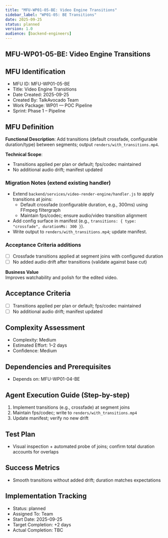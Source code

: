 ```yaml
---
title: "MFU-WP01-05-BE: Video Engine Transitions"
sidebar_label: "WP01-05: BE Transitions"
date: 2025-09-25
status: planned
version: 1.0
audience: [backend-engineers]
---
```


## MFU-WP01-05-BE: Video Engine Transitions

## MFU Identification

- MFU ID: MFU-WP01-05-BE
- Title: Video Engine Transitions
- Date Created: 2025-09-25
- Created By: TalkAvocado Team
- Work Package: WP01 — POC Pipeline
- Sprint: Phase 1 – Pipeline

## MFU Definition

**Functional Description**:
Add transitions (default crossfade, configurable duration/type) between segments; output `renders/with_transitions.mp4`.

**Technical Scope**:

- Transitions applied per plan or default; fps/codec maintained
- No additional audio drift; manifest updated

### Migration Notes (extend existing handler)

- Extend `backend/services/video-render-engine/handler.js` to apply transitions at joins:
  - Default crossfade (configurable duration, e.g., 300ms) using FFmpeg filtergraph
  - Maintain fps/codec; ensure audio/video transition alignment
- Add config surface in manifest (e.g., `transitions: { type: "crossfade", durationMs: 300 }`).
- Write output to `renders/with_transitions.mp4`; update manifest.

### Acceptance Criteria additions

- [ ] Crossfade transitions applied at segment joins with configured duration
- [ ] No added audio drift after transitions (validate against base cut)

**Business Value**  
Improves watchability and polish for the edited video.

## Acceptance Criteria

- [ ] Transitions applied per plan or default; fps/codec maintained
- [ ] No additional audio drift; manifest updated

## Complexity Assessment

- Complexity: Medium
- Estimated Effort: 1–2 days
- Confidence: Medium

## Dependencies and Prerequisites

- Depends on: MFU-WP01-04-BE

## Agent Execution Guide (Step-by-step)

1) Implement transitions (e.g., crossfade) at segment joins
2) Maintain fps/codec; write to `renders/with_transitions.mp4`
3) Update manifest; verify no new drift

## Test Plan

- Visual inspection + automated probe of joins; confirm total duration accounts for overlaps

## Success Metrics

- Smooth transitions without added drift; duration matches expectations

## Implementation Tracking

- Status: planned
- Assigned To: Team
- Start Date: 2025-09-25
- Target Completion: +2 days
- Actual Completion: TBC
